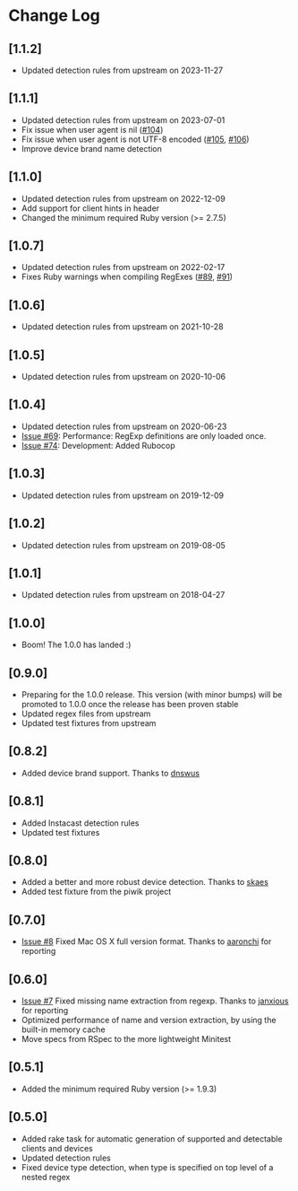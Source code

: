 # Change Log

## [1.1.2]
-  Updated detection rules from upstream on 2023-11-27

## [1.1.1]
- Updated detection rules from upstream on 2023-07-01
- Fix issue when user agent is nil ([#104](https://github.com/podigee/device_detector/issues/104))
- Fix issue when user agent is not UTF-8 encoded ([#105](https://github.com/podigee/device_detector/issues/105), [#106](https://github.com/podigee/device_detector/issues/106))
- Improve device brand name detection

## [1.1.0]
- Updated detection rules from upstream on 2022-12-09
- Add support for client hints in header
- Changed the minimum required Ruby version (>= 2.7.5)

## [1.0.7]
- Updated detection rules from upstream on 2022-02-17
- Fixes Ruby warnings when compiling RegExes ([#89](https://github.com/podigee/device_detector/issues/89), [#91](https://github.com/podigee/device_detector/issues/91))

## [1.0.6]
- Updated detection rules from upstream on 2021-10-28

## [1.0.5]
- Updated detection rules from upstream on 2020-10-06

## [1.0.4]
- Updated detection rules from upstream on 2020-06-23
- [Issue #69](https://github.com/podigee/device_detector/issues/69): Performance: RegExp definitions are only loaded once.
- [Issue #74](https://github.com/podigee/device_detector/issues/74): Development: Added Rubocop

## [1.0.3]
- Updated detection rules from upstream on 2019-12-09

## [1.0.2]
- Updated detection rules from upstream on 2019-08-05

## [1.0.1]
- Updated detection rules from upstream on 2018-04-27

## [1.0.0]
- Boom! The 1.0.0 has landed :)

## [0.9.0]
- Preparing for the 1.0.0 release. This version (with minor bumps) will be promoted to 1.0.0 once the release has been proven stable
- Updated regex files from upstream
- Updated test fixtures from upstream

## [0.8.2]
- Added device brand support. Thanks to [dnswus](https://github.com/dnswus)

## [0.8.1]
- Added Instacast detection rules
- Updated test fixtures

## [0.8.0]
- Added a better and more robust device detection. Thanks to [skaes](https://github.com/skaes)
- Added test fixture from the piwik project

## [0.7.0]
- [Issue #8](https://github.com/podigee/device_detector/issues/8) Fixed Mac OS X full version format. Thanks to [aaronchi](https://github.com/aaronchi) for reporting

## [0.6.0]

- [Issue #7](https://github.com/podigee/device_detector/issues/7) Fixed missing name extraction from regexp. Thanks to [janxious](https://github.com/janxious) for reporting
- Optimized performance of name and version extraction, by using the built-in memory cache
- Move specs from RSpec to the more lightweight Minitest

## [0.5.1]

- Added the minimum required Ruby version (>= 1.9.3)

## [0.5.0]

- Added rake task for automatic generation of supported and detectable clients and devices
- Updated detection rules
- Fixed device type detection, when type is specified on top level of a nested regex
